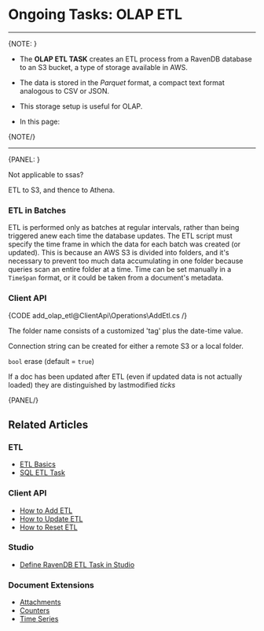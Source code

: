 ﻿# Ongoing Tasks: OLAP ETL

---

{NOTE: }

* The **OLAP ETL TASK** creates an ETL process from a RavenDB database to an S3 bucket, 
a type of storage available in AWS.  

* The data is stored in the _Parquet_ format, a compact text format analogous to CSV or 
JSON.  

* This storage setup is useful for OLAP.  

* In this page:  

{NOTE/}

---

{PANEL: }

Not applicable to ssas?

ETL to S3, and thence to Athena.

### ETL in Batches

ETL is performed only as batches at regular intervals, rather than being triggered anew each time 
the database updates. The ETL script must specify the time frame in which the data for each batch 
was created (or updated). This is because an AWS S3 is divided into folders, and it's necessary 
to prevent too much data accumulating in one folder because queries scan an entire folder at a 
time. Time can be set manually in a `TimeSpan` format, or it could be taken from a document's 
metadata.  

### Client API

{CODE add_olap_etl@ClientApi\Operations\AddEtl.cs /}

The folder name consists of a customized 'tag' plus the date-time value.

Connection string can be created for either a remote S3 or a local folder.

`bool` erase (default = `true`)

If a doc has been updated after ETL (even if updated data is not actually loaded) they are distinguished by lastmodified *ticks*

{PANEL/}

## Related Articles

### ETL

- [ETL Basics](../../../server/ongoing-tasks/etl/basics)
- [SQL ETL Task](../../../server/ongoing-tasks/etl/sql)

### Client API

- [How to Add ETL](../../../client-api/operations/maintenance/etl/add-etl)
- [How to Update ETL](../../../client-api/operations/maintenance/etl/update-etl)
- [How to Reset ETL](../../../client-api/operations/maintenance/etl/reset-etl)

### Studio

- [Define RavenDB ETL Task in Studio](../../../studio/database/tasks/ongoing-tasks/ravendb-etl-task)

### Document Extensions

- [Attachments](../../../document-extensions/attachments/what-are-attachments)
- [Counters](../../../document-extensions/counters/overview)
- [Time Series](../../../document-extensions/timeseries/overview)
